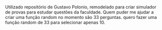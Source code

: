 Utilizado repositório de Gustavo Polonio, remodelado para criar simulador de provas para estudar questões da faculdade. Quem puder me ajudar a criar uma função random no momento são 33 perguntas. quero fazer uma função random de 33 para selecionar apenas 10.
